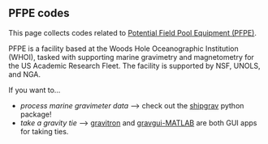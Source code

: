 ## PFPE codes
This page collects codes related to [Potential Field Pool Equipment (PFPE)](https://pfpe.whoi.edu/).

PFPE is a facility based at the Woods Hole Oceanographic Institution (WHOI), tasked with supporting marine gravimetry and magnetometry for the US Academic Research Fleet. The facility is supported by NSF, UNOLS, and NGA.

If you want to...

- *process marine gravimeter data* --> check out the [shipgrav](https://github.com/PFPE/shipgrav) python package!
- *take a gravity tie* --> [gravitron](https://github.com/PFPE/gravitron) and [gravgui-MATLAB](https://github.com/PFPE/gravgui-MATLAB) are both GUI apps for taking ties.

<!--

**Here are some ideas to get you started:**

🙋‍♀️ A short introduction - what is your organization all about?
🌈 Contribution guidelines - how can the community get involved?
👩‍💻 Useful resources - where can the community find your docs? Is there anything else the community should know?
🍿 Fun facts - what does your team eat for breakfast?
🧙 Remember, you can do mighty things with the power of [Markdown](https://docs.github.com/github/writing-on-github/getting-started-with-writing-and-formatting-on-github/basic-writing-and-formatting-syntax)
-->
